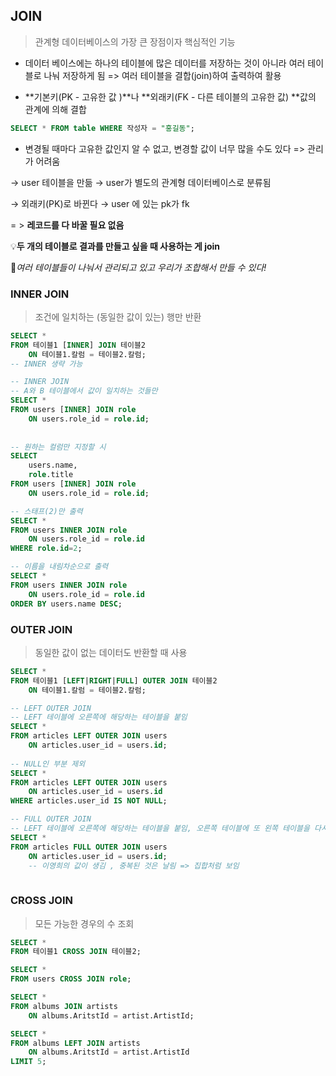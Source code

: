 ## JOIN

> 관계형 데이터베이스의 가장 큰 장점이자 핵심적인 기능

- 데이터 베이스에는 하나의 테이블에 많은 데이터를 저장하는 것이 아니라 여러 테이블로 나눠 저장하게 됨 => 여러 테이블을 결합(join)하여 출력하여 활용

- **기본키(PK - 고유한 값 )**나 **외래키(FK - 다른 테이블의 고유한 값) **값의 관계에 의해 결합

```sql
SELECT * FROM table WHERE 작성자 = "홍길동";
```



- 변경될 때마다 고유한 값인지 알 수 없고, 변경할 값이 너무 많을 수도 있다 => 관리가 어려움 

→ user 테이블을 만듦 → user가 별도의 관계형 데이터베이스로 분류됨

→ 외래키(PK)로 바뀐다 → user 에 있는 pk가 fk

= > **레코드를 다 바꿀 필요 없음**



💡**두 개의 테이블로 결과를 만들고 싶을 때 사용하는 게 join**

📢*여러 테이블들이 나눠서 관리되고 있고 우리가 조합해서 만들 수 있다!*



### INNER JOIN 

> 조건에 일치하는 (동일한 값이 있는) 행만 반환

```sql
SELECT *
FROM 테이블1 [INNER] JOIN 테이블2
	ON 테이블1.칼럼 = 테이블2.칼럼;
-- INNER 생략 가능
```



```sql
-- INNER JOIN
-- A와 B 테이블에서 값이 일치하는 것들만
SELECT *
FROM users [INNER] JOIN role
	ON users.role_id = role.id;
	
	
-- 원하는 컬럼만 지정할 시
SELECT
	users.name,
	role.title
FROM users [INNER] JOIN role
	ON users.role_id = role.id;
```



```sql
-- 스태프(2)만 출력
SELECT * 
FROM users INNER JOIN role
	ON users.role_id = role.id
WHERE role.id=2;

-- 이름을 내림차순으로 출력
SELECT * 
FROM users INNER JOIN role
	ON users.role_id = role.id
ORDER BY users.name DESC;
```





### OUTER JOIN

> 동일한 값이 없는 데이터도 반환할 때 사용



```sql
SELECT *
FROM 테이블1 [LEFT|RIGHT|FULL] OUTER JOIN 테이블2
	ON 테이블1.칼럼 = 테이블2.칼럼;
```



```sql
-- LEFT OUTER JOIN
-- LEFT 테이블에 오른쪽에 해당하는 테이블을 붙임
SELECT * 
FROM articles LEFT OUTER JOIN users
	ON articles.user_id = users.id;
	
-- NULL인 부분 제외
SELECT * 
FROM articles LEFT OUTER JOIN users
	ON articles.user_id = users.id
WHERE articles.user_id IS NOT NULL;

-- FULL OUTER JOIN
-- LEFT 테이블에 오른쪽에 해당하는 테이블을 붙임, 오른쪽 테이블에 또 왼쪽 테이블을 다시 붙이고 중복된 것을 날림
SELECT * 
FROM articles FULL OUTER JOIN users
	ON articles.user_id = users.id;
	-- 이영희의 값이 생김 , 중복된 것은 날림 => 집합처럼 보임
	
```



### CROSS JOIN

> 모든 가능한 경우의 수 조회

```sql
SELECT *
FROM 테이블1 CROSS JOIN 테이블2;
```



```sql
SELECT *
FROM users CROSS JOIN role;
```



```sql
SELECT *
FROM albums JOIN artists
	ON albums.AritstId = artist.ArtistId;

SELECT *
FROM albums LEFT JOIN artists
	ON albums.AritstId = artist.ArtistId 
LIMIT 5;
```

